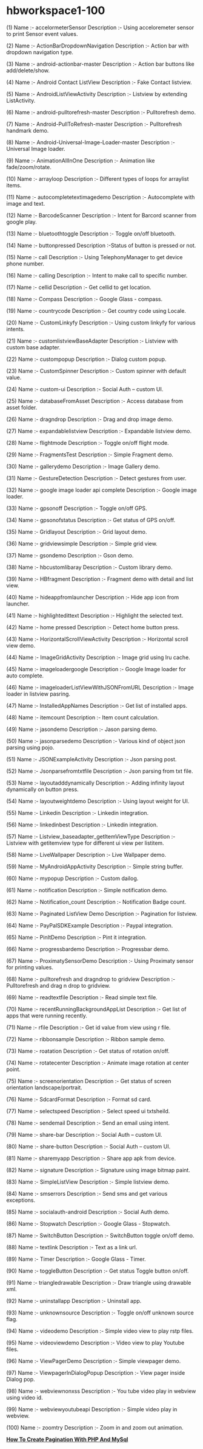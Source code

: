 # hbworkspace1-100

(1) Name :- accelormeterSensor
Description :- Using acceloremeter sensor to print Sensor event values.

(2)  Name :- ActionBarDropdownNavigation
Description :- Action bar with dropdown navigation type.

(3)  Name :- android-actionbar-master
Description :- Action bar buttons like add/delete/show.

(4)  Name :- Android Contact ListView
Description :- Fake Contact listview.

(5)  Name :- AndroidListViewActivity
Description :- Listview by extending ListActivity.

(6)  Name :- android-pulltorefresh-master
Description :- Pulltorefresh demo.

(7)  Name :- Android-PullToRefresh-master
Description :- Pulltorefresh handmark demo.

(8)  Name :- Android-Universal-Image-Loader-master
Description :- Universal Image loader.

(9)  Name :- AnimationAllInOne
Description :- Animation like fade/zoom/rotate.

(10)  Name :- arrayloop
Description :- Different types of loops for arraylist items.

(11)  Name :- autocompletetextimagedemo
Description :- Autocomplete with image and text.

(12)  Name :- BarcodeScanner
Description :- Intent for Barcord scanner from google play.

(13)  Name :- bluetoothtoggle
Description :- Toggle on/off bluetooth.

(14)  Name :- buttonpressed
Description :-Status of button is pressed or not.

(15)  Name :- call
Description :- Using TelephonyManager to get device phone number.

(16)  Name :- calling
Description :- Intent to make call to specific number.

(17)  Name :- cellid
Description :- Get cellid to get location.

(18)  Name :- Compass
Description :- Google Glass - compass.

(19)  Name :- countrycode
Description :- Get country code using Locale.

(20)  Name :- CustomLinkyfy
Description :- Using custom linkyfy for various intents.

(21)  Name :- customlistviewBaseAdapter
Description :- Listview with custom base adapter.

(22)  Name :- custompopup
Description :- Dialog custom popup.

(23)  Name :- CustomSpinner
Description :- Custom spinner with default value.

(24)  Name :- custom-ui
Description :- Social Auth – custom UI.

(25)  Name :- databaseFromAsset
Description :- Access database from asset folder.

(26)  Name :- dragndrop
Description :- Drag and drop image demo.

(27)  Name :- expandablelistview
Description :- Expandable listview demo.

(28)  Name :- flightmode
Description :- Toggle on/off flight mode.

(29)  Name :- FragmentsTest
Description :- Simple Fragment demo.

(30)  Name :- gallerydemo
Description :- Image Gallery demo.

(31)  Name :- GestureDetection
Description :- Detect gestures from user.

(32)  Name :- google image loader api complete
Description :- Google image loader.

(33)  Name :- gpsonoff
Description :- Toggle on/off GPS.

(34)  Name :- gpsonofstatus
Description :- Get status of GPS on/off.

(35)  Name :- Gridlayout
Description :- Grid layout demo.

(36)  Name :- gridviewsimple
Description :- Simple grid view.

(37)  Name :- gsondemo
Description :- Gson demo.

(38)  Name :- hbcustomlibaray
Description :- Custom library demo. 

(39)  Name :- HBfragment
Description :- Fragment demo with detail and list view.

(40)  Name :- hideappfromlauncher
Description :- Hide app icon from launcher.

(41)  Name :- highlightedittext
Description :- Highlight the selected text.

(42)  Name :- home pressed
Description :- Detect home button press.

(43)  Name :- HorizontalScrollViewActivity
Description :- Horizontal scroll view demo.

(44)  Name :- ImageGridActivity
Description :- Image grid using lru cache.

(45)  Name :- imageloadergoogle
Description :- Google Image loader for auto complete.

(46)  Name :- imageloaderListViewWithJSONFromURL
Description :- Image loader in listview pasring.

(47)  Name :- InstalledAppNames
Description :- Get list of installed apps.

(48)  Name :- itemcount
Description :- Item count calculation.

(49)  Name :- jasondemo
Description :- Jason parsing demo.

(50)  Name :- jasonparsedemo
Description :- Various kind of object json parsing using pojo.

(51)  Name :- JSONExampleActivity
Description :- Json parsing post.

(52)  Name :- Jsonparsefromtxtfile
Description :- Json parsing from txt file.

(53)  Name :- layoutadddynamically
Description :- Adding infinity layout dynamically on button press.

(54)  Name :- layoutweightdemo
Description :- Using layout weight for UI.

(55)  Name :- Linkedin
Description :- Linkedin integration.

(56)  Name :- linkedinbest
Description :- Linkedin integration.

(57)  Name :- Listview_baseadapter_getItemViewType
Description :- Listview with getitemview type for different ui view per listitem.

(58)  Name :- LiveWallpaper
Description :- Live Wallpaper demo.

(59)  Name :- MyAndroidAppActivity
Description :- Simple string buffer.

(60)  Name :- mypopup
Description :- Custom dailog.

(61)  Name :- notification
Description :- Simple notification demo.

(62)  Name :- Notification_count
Description :- Notification Badge count.

(63)  Name :- Paginated ListView Demo
Description :- Pagination for listview.

(64)  Name :- PayPalSDKExample
Description :- Paypal integration.

(65)  Name :- PinItDemo
Description :- Pint it integration.

(66)  Name :- progressbardemo
Description :- Progressbar demo.

(67)  Name :- ProximatySensorDemo
Description :- Using Proximaty sensor for printing values.

(68)  Name :- pulltorefresh and dragndrop to gridview
Description :- Pulltorefresh and drag n drop to  gridview.

(69)  Name :- readtextfile
Description :- Read simple text file.

(70)  Name :- recentRunningBackgroundAppList
Description :- Get list of apps that were  running recently.

(71)  Name :- rfile
Description :- Get id value from view using r file.

(72)  Name :- ribbonsample
Description :- Ribbon sample demo.

(73)  Name :- roatation
Description :- Get status of rotation on/off.

(74)  Name :- rotatecenter
Description :- Animate image rotation at center point.

(75)  Name :- screenorientation
Description :- Get status of screen orientation landscape/portrait.

(76)  Name :- SdcardFormat
Description :- Format sd card.

(77)  Name :- selectspeed
Description :- Select speed ui txtsheild.

(78)  Name :- sendemail
Description :- Send an email using intent.

(79)  Name :- share-bar
Description :- Social Auth – custom UI.

(80)  Name :- share-button
Description :- Social Auth – custom UI.

(81)  Name :- sharemyapp
Description :- Share app apk from device.

(82)  Name :- signature
Description :- Signature using image bitmap paint.

(83)  Name :- SimpleListView
Description :- Simple listview demo.

(84)  Name :- smserrors
Description :- Send sms and get various exceptions.

(85)  Name :- socialauth-android
Description :- Social Auth demo.

(86)  Name :- Stopwatch
Description :- Google Glass - Stopwatch.

(87)  Name :- SwitchButton
Description :- SwitchButton toggle on/off demo.

(88)  Name :- textlink
Description :- Text as a link url.

(89)  Name :- Timer
Description :- Google Glass - Timer.

(90)  Name :- toggleButton
Description :- Get status Toggle button on/off.

(91)  Name :- triangledrawable
Description :- Draw triangle using drawable xml.

(92)  Name :- uninstallapp
Description :- Uninstall app.

(93)  Name :- unknownsource
Description :- Toggle on/off unknown source flag.

(94)  Name :- videodemo
Description :- Simple video view to play rstp files.

(95)  Name :- videoviewdemo
Description :- Video view to play Youtube files.

(96)  Name :- ViewPagerDemo
Description :- Simple viewpager demo.

(97)  Name :- ViewpagerInDialogPopup
Description :- View pager inside Dialog pop.

(98)  Name :- webviewnonxss
Description :- You tube video play in webview using video id.

(99)  Name :- webviewyoutubeapi
Description :- Simple video play in webview.

(100)  Name :- zoomtry
Description :- Zoom in and zoom out animation.

**[How To Create Pagination With PHP And MySql](https://www.phpcodingstuff.com/blog/how-to-create-pagination-with-php-and-mysql.html)**
